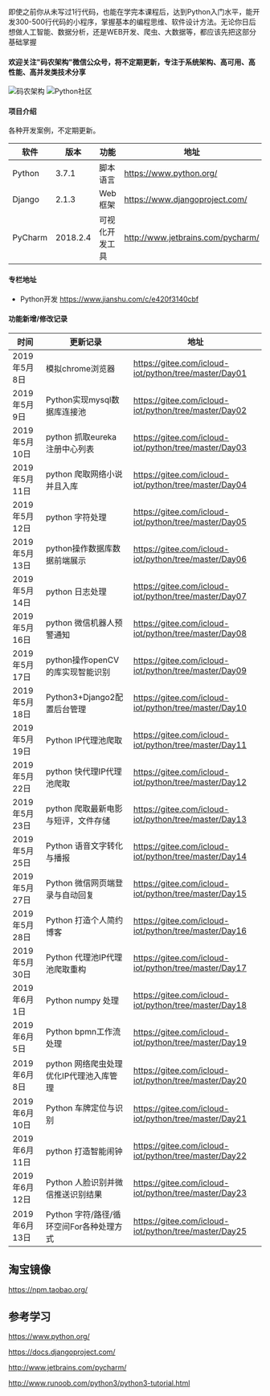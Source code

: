 即使之前你从未写过1行代码，也能在学完本课程后，达到Python入门水平，能开发300-500行代码的小程序，掌握基本的编程思维、软件设计方法。无论你日后想做人工智能、数据分析，还是WEB开发、爬虫、大数据等，都应该先把这部分基础掌握

####  欢迎关注"码农架构"微信公众号，将不定期更新，专注于系统架构、高可用、高性能、高并发类技术分享
![码农架构](https://images.gitee.com/uploads/images/2019/0518/141536_4ab2eecb_1468963.png "屏幕截图.png")
![Python社区](https://images.gitee.com/uploads/images/2019/0614/105141_a3496cd8_1468963.png "屏幕截图.png")
#### 项目介绍
各种开发案例，不定期更新。

| 软件 | 版本  | 功能|   地址|
| ---- | ----- |----- |----- |
|   Python   |  3.7.1 |  脚本语言   | https://www.python.org/  |
|   Django   | 2.1.3 |   Web框架|  https://www.djangoproject.com/ |
|   PyCharm| 2018.2.4 |  可视化开发工具| http://www.jetbrains.com/pycharm/  |

#### 专栏地址
- Python开发 https://www.jianshu.com/c/e420f3140cbf

#### 功能新增/修改记录
| 时间   |   更新记录 |   地址  |
| -- | -- | -- |
|2019年5月8日  | 模拟chrome浏览器                         |https://gitee.com/icloud-iot/python/tree/master/Day01    |
|2019年5月9日  | Python实现mysql数据库连接池              |https://gitee.com/icloud-iot/python/tree/master/Day02    |
|2019年5月10日 | python 抓取eureka 注册中心列表           |https://gitee.com/icloud-iot/python/tree/master/Day03    |
|2019年5月11日 | python 爬取网络小说并且入库              |https://gitee.com/icloud-iot/python/tree/master/Day04    |
|2019年5月12日 | python 字符处理                          |https://gitee.com/icloud-iot/python/tree/master/Day05    |
|2019年5月13日 | python操作数据库数据前端展示             |https://gitee.com/icloud-iot/python/tree/master/Day06   |
|2019年5月14日 | python 日志处理                          |https://gitee.com/icloud-iot/python/tree/master/Day07    |
|2019年5月16日 | python 微信机器人预警通知                |https://gitee.com/icloud-iot/python/tree/master/Day08    |
|2019年5月17日 | python操作openCV的库实现智能识别         |https://gitee.com/icloud-iot/python/tree/master/Day09    |
|2019年5月18日 | Python3+Django2配置后台管理              |https://gitee.com/icloud-iot/python/tree/master/Day10    |
|2019年5月19日 | Python IP代理池爬取                      |https://gitee.com/icloud-iot/python/tree/master/Day11    |
|2019年5月22日 | python 快代理IP代理池爬取                |https://gitee.com/icloud-iot/python/tree/master/Day12    |
|2019年5月23日 | python 爬取最新电影与短评，文件存储      |https://gitee.com/icloud-iot/python/tree/master/Day13    |
|2019年5月25日 | Python 语音文字转化与播报                |https://gitee.com/icloud-iot/python/tree/master/Day14    |
|2019年5月27日 | Python 微信网页端登录与自动回复          |https://gitee.com/icloud-iot/python/tree/master/Day15    |
|2019年5月28日 | Python 打造个人简约博客                  |https://gitee.com/icloud-iot/python/tree/master/Day16    |
|2019年5月30日 | Python 代理池IP代理池爬取重构            |https://gitee.com/icloud-iot/python/tree/master/Day17    |
|2019年6月1日  | Python numpy 处理                        |https://gitee.com/icloud-iot/python/tree/master/Day18    |
|2019年6月5日  | Python bpmn工作流处理                    |https://gitee.com/icloud-iot/python/tree/master/Day19    |
|2019年6月8日  | python 网络爬虫处理优化IP代理池入库管理  |https://gitee.com/icloud-iot/python/tree/master/Day20    |
|2019年6月10日 | Python 车牌定位与识别                    |https://gitee.com/icloud-iot/python/tree/master/Day21    |
|2019年6月11日 | python 打造智能闹钟                      |https://gitee.com/icloud-iot/python/tree/master/Day22    |
|2019年6月12日 | Python 人脸识别并微信推送识别结果        |https://gitee.com/icloud-iot/python/tree/master/Day23    |
|2019年6月13日 | Python 字符/路径/循环空间For各种处理方式  |https://gitee.com/icloud-iot/python/tree/master/Day25|  | |

##  淘宝镜像

https://npm.taobao.org/

## 参考学习

https://www.python.org/

https://docs.djangoproject.com/

http://www.jetbrains.com/pycharm/

http://www.runoob.com/python3/python3-tutorial.html